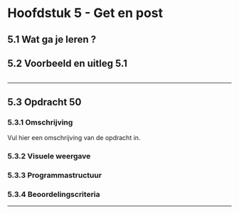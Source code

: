 # Hoofdstuk 5 - Get en post

## 5.1 Wat ga je leren ?

## 5.2 Voorbeeld en uitleg 5.1 

~~~php


~~~

---
## 5.3 Opdracht 50

### 5.3.1 Omschrijving
Vul hier een omschrijving van de opdracht in.

### 5.3.2 Visuele weergave

### 5.3.3 Programmastructuur

### 5.3.4 Beoordelingscriteria

---
